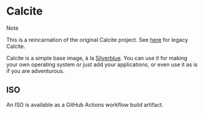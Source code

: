 # Calcite

> [!NOTE]
> This is a reincarnation of the original Calcite project. See [here](https://github.com/CalciteAuthors/ancient-history) for legacy Calcite.

Calcite is a simple base image, à la [Silverblue](https://quay.io/fedora/fedora-silverblue). You can use it for making your own operating system or just add your applications, or even use it as is if you are adventurous.

## ISO

An ISO is available as a GitHub Actions workflow build artifact.
